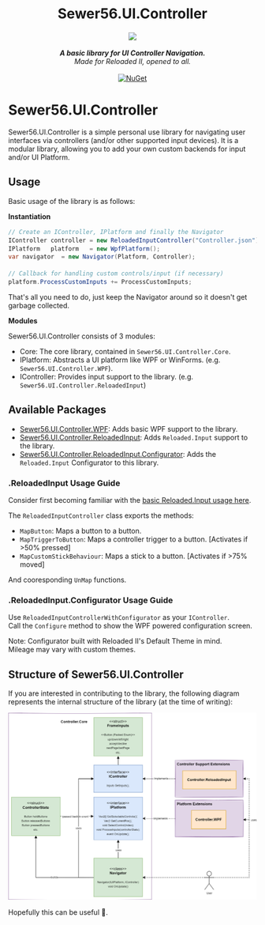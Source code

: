 <div align="center">
	<h1>Sewer56.UI.Controller</h1>
	<img src="https://i.imgur.com/BjPn7rU.png" width="150" align="center" />
	<br/> <br/>
	<strong><i>A basic library for UI Controller Navigation.</i></strong><br/>
    <i>Made for Reloaded II, opened to all.</i>
	<br/> <br/>
	<!-- NuGet -->
	<a href="https://www.nuget.org/packages/Sewer56.UI.Controller.Core">
		<img src="https://img.shields.io/nuget/v/Sewer56.UI.Controller.Core.svg" alt="NuGet" />
	</a>
</div>

# Sewer56.UI.Controller

Sewer56.UI.Controller is a simple personal use library for navigating user interfaces via controllers (and/or other supported input devices). It is a modular library, allowing you to add your own custom backends for input and/or UI Platform. 

## Usage

Basic usage of the library is as follows:  

**Instantiation**

```csharp
// Create an IController, IPlatform and finally the Navigator
IController controller = new ReloadedInputController("Controller.json");
IPlatform   platform   = new WpfPlatform();
var navigator  = new Navigator(Platform, Controller);

// Callback for handling custom controls/input (if necessary)
platform.ProcessCustomInputs += ProcessCustomInputs;
```

That's all you need to do, just keep the Navigator around so it doesn't get garbage collected.  

**Modules**

Sewer56.UI.Controller consists of 3 modules:  
- Core: The core library, contained in `Sewer56.UI.Controller.Core`.  
- IPlatform: Abstracts a UI platform like WPF or WinForms. (e.g. `Sewer56.UI.Controller.WPF`).  
- IController: Provides input support to the library. (e.g. `Sewer56.UI.Controller.ReloadedInput`)  

## Available Packages

- [Sewer56.UI.Controller.WPF](https://www.nuget.org/packages/Sewer56.UI.Controller.WPF): Adds basic WPF support to the library.  
- [Sewer56.UI.Controller.ReloadedInput](https://www.nuget.org/packages/Sewer56.UI.Controller.ReloadedInput): Adds `Reloaded.Input` support to the library.  
- [Sewer56.UI.Controller.ReloadedInput.Configurator](https://www.nuget.org/packages/Sewer56.UI.Controller.ReloadedInput.Configurator): Adds the `Reloaded.Input` Configurator to this library.  

### .ReloadedInput Usage Guide

Consider first becoming familiar with the [basic Reloaded.Input usage here](https://github.com/Sewer56/Reloaded.Input#usage).  

The `ReloadedInputController` class exports the methods:  
- `MapButton`: Maps a button to a button.  
- `MapTriggerToButton`: Maps a controller trigger to a button.  [Activates if >50% pressed]  
- `MapCustomStickBehaviour`: Maps a stick to a button.  [Activates if >75% moved]  

And cooresponding `UnMap` functions.  

### .ReloadedInput.Configurator Usage Guide

Use `ReloadedInputControllerWithConfigurator` as your `IController`.  
Call the `Configure` method to show the WPF powered configuration screen.  

Note: Configurator built with Reloaded II's Default Theme in mind.  
Mileage may vary with custom themes.  

## Structure of Sewer56.UI.Controller

If you are interested in contributing to the library, the following diagram represents the internal structure of the library (at the time of writing):  

![Library Structure](./docs/images/architecture-diagram.png)

Hopefully this can be useful 🤞.
